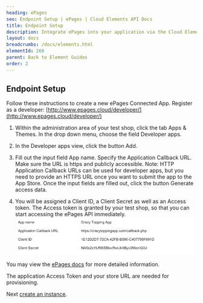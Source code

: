 ```yaml
---
heading: ePages
seo: Endpoint Setup | ePages | Cloud Elements API Docs
title: Endpoint Setup
description: Integrate ePages into your application via the Cloud Elements APIs.
layout: docs
breadcrumbs: /docs/elements.html
elementId: 260
parent: Back to Element Guides
order: 2
---
```


## Endpoint Setup


Follow these instructions to create a new ePages Connected App.
Register as a developer: [http://www.epages.cloud/developer/](http://www.epages.cloud/developer/)

1. Within the administration area of your test shop, click the tab Apps & Themes. In the drop down menu, choose the field Developer apps.

2. In the Developer apps view, click the button Add.

3. Fill out the input field App name. Specify the Application Callback URL. Make sure the URL is https and publicly accessible. Note: HTTP Application Callback URLs can be used for developer apps, but you need to provide an HTTPS URL once you want to submit the app to the App Store. Once the input fields are filled out, click the button Generate access data.

4. You will be assigned a Client ID, a Client Secret as well as an Access token. The Access token is granted by your test shop, so that you can start accessing the ePages API immediately.
![ePages Connected App step 1](img/epages-create-app.png)

You may view the [ePages docs](https://developer.epages.com/apps/create-app) for more detailed information.

The application Access Token and your store URL are needed for provisioning.

Next [create an instance](epages-create-instance.html).
